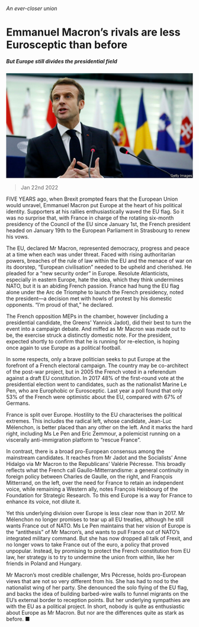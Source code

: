 ###### An ever-closer union

# Emmanuel Macron’s rivals are less Eurosceptic than before 

##### But Europe still divides the presidential field 

![image](images/20220122_eup502.jpg) 

> Jan 22nd 2022 

FIVE YEARS ago, when Brexit prompted fears that the European Union would unravel, Emmanuel Macron put Europe at the heart of his political identity. Supporters at his rallies enthusiastically waved the EU flag. So it was no surprise that, with France in charge of the rotating six-month presidency of the Council of the EU since January 1st, the French president headed on January 19th to the European Parliament in Strasbourg to renew his vows.

The EU, declared Mr Macron, represented democracy, progress and peace at a time when each was under threat. Faced with rising authoritarian powers, breaches of the rule of law within the EU and the menace of war on its doorstep, “European civilisation” needed to be upheld and cherished. He pleaded for a “new security order” in Europe. Resolute Atlanticists, especially in eastern Europe, hate the idea, which they think undermines NATO, but it is an abiding French passion. France had hung the EU flag alone under the Arc de Triomphe to launch the French presidency, noted the president—a decision met with howls of protest by his domestic opponents. “I’m proud of that,” he declared.


The French opposition MEPs in the chamber, however (including a presidential candidate, the Greens’ Yannick Jadot), did their best to turn the event into a campaign debate. And miffed as Mr Macron was made out to be, the exercise struck a distinctly domestic note. For the president, expected shortly to confirm that he is running for re-election, is hoping once again to use Europe as a political football.

In some respects, only a brave politician seeks to put Europe at the forefront of a French electoral campaign. The country may be co-architect of the post-war project, but in 2005 the French voted in a referendum against a draft EU constitution. In 2017 48% of the first-round vote at the presidential election went to candidates, such as the nationalist Marine Le Pen, who are Europhobic or Eurosceptic. Last year a poll found that only 53% of the French were optimistic about the EU, compared with 67% of Germans.

France is split over Europe. Hostility to the EU characterises the political extremes. This includes the radical left, whose candidate, Jean-Luc Mélenchon, is better placed than any other on the left. And it marks the hard right, including Ms Le Pen and Eric Zemmour, a polemicist running on a viscerally anti-immigration platform to “rescue France”.

In contrast, there is a broad pro-European consensus among the mainstream candidates. It reaches from Mr Jadot and the Socialists’ Anne Hidalgo via Mr Macron to the Republicans’ Valérie Pécresse. This broadly reflects what the French call Gaullo-Mitterrandisme: a general continuity in foreign policy between Charles de Gaulle, on the right, and François Mitterrand, on the left, over the need for France to retain an independent voice, while remaining a Western ally, notes François Heisbourg of the Foundation for Strategic Research. To this end Europe is a way for France to enhance its voice, not dilute it.

Yet this underlying division over Europe is less clear now than in 2017. Mr Mélenchon no longer promises to tear up all EU treaties, although he still wants France out of NATO. Ms Le Pen maintains that her vision of Europe is the “antithesis” of Mr Macron’s, and wants to pull France out of NATO’s integrated military command. But she has now dropped all talk of Frexit, and no longer vows to take France out of the euro, a policy that proved unpopular. Instead, by promising to protect the French constitution from EU law, her strategy is to try to undermine the union from within, like her friends in Poland and Hungary.

Mr Macron’s most credible challenger, Mrs Pécresse, holds pro-European views that are not so very different from his. She has had to nod to the nationalist wing of her party. She denounced the solo flying of the EU flag, and backs the idea of building barbed-wire walls to funnel migrants on the EU’s external border to reception points. But her underlying sympathies are with the EU as a political project. In short, nobody is quite as enthusiastic about Europe as Mr Macron. But nor are the differences quite as stark as before. ■

